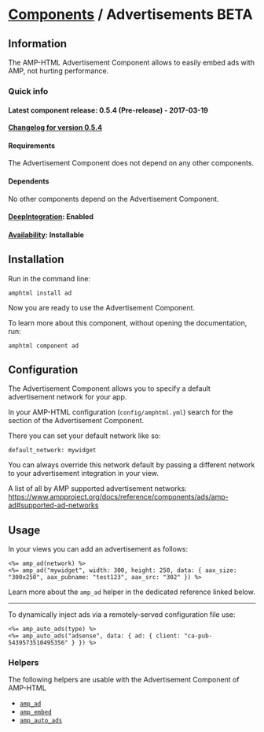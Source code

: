 
# [Components](https://github.com/jonhue/amphtml/tree/master/lib/amphtml/components/docs) / Advertisements BETA


## Information

The AMP-HTML Advertisement Component allows to easily embed ads with AMP, not hurting performance.

### Quick info

#### Latest component release: 0.5.4 (Pre-release) - 2017-03-19

[**Changelog for version 0.5.4**](https://github.com/jonhue/amphtml/blob/master/CHANGELOG.md#054-pre-release---2017-03-19)

#### Requirements

The Advertisement Component does not depend on any other components.

#### Dependents

No other components depend on the Advertisement Component.

#### [DeepIntegration](https://github.com/jonhue/amphtml/tree/master/lib/amphtml/components/docs#deepintegration-components): Enabled

#### [Availability](https://github.com/jonhue/amphtml/tree/master/lib/amphtml/components/docs#availability-of-components): Installable


## Installation

Run in the command line:

    amphtml install ad

Now you are ready to use the Advertisement Component.

To learn more about this component, without opening the documentation, run:

    amphtml component ad


## Configuration

The Advertisement Component allows you to specify a default advertisement network for your app.

In your AMP-HTML configuration (`config/amphtml.yml`) search for the section of the Advertisement Component.

There you can set your default network like so:

    default_network: mywidget

You can always override this network default by passing a different network to your advertisement integration in your view.

A list of all by AMP supported advertisement networks: https://www.ampproject.org/docs/reference/components/ads/amp-ad#supported-ad-networks


## Usage

In your views you can add an advertisement as follows:

    <%= amp_ad(network) %>
    <%= amp_ad("mywidget", width: 300, height: 250, data: { aax_size: "300x250", aax_pubname: "test123", aax_src: "302" }) %>

Learn more about the `amp_ad` helper in the dedicated reference linked below.

---

To dynamically inject ads via a remotely-served configuration file use:

    <%= amp_auto_ads(type) %>
    <%= amp_auto_ads("adsense", data: { ad: { client: "ca-pub-5439573510495356" } }) %>


### Helpers

The following helpers are usable with the Advertisement Component of AMP-HTML

* [`amp_ad`](https://github.com/jonhue/amphtml/blob/master/lib/amphtml/helpers/docs/amp_ad.md)
* [`amp_embed`](https://github.com/jonhue/amphtml/blob/master/lib/amphtml/helpers/docs/amp_embed.md)
* [`amp_auto_ads`](https://github.com/jonhue/amphtml/blob/master/lib/amphtml/helpers/docs/amp_auto_ads.md)
